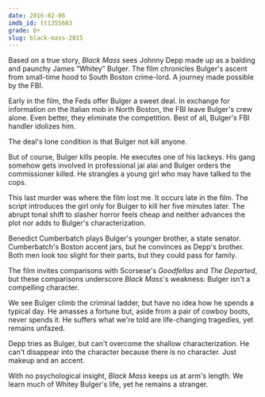 ```yaml
---
date: 2016-02-06
imdb_id: tt1355683
grade: D+
slug: black-mass-2015
---
```


Based on a true story, _Black Mass_ sees Johnny Depp made up as a balding and paunchy James “Whitey” Bulger. The film chronicles Bulger's ascent from small-time hood to South Boston crime-lord. A journey made possible by the FBI.

<!-- end -->

Early in the film, the Feds offer Bulger a sweet deal. In exchange for information on the Italian mob in North Boston, the FBI leave Bulger's crew alone. Even better, they eliminate the competition. Best of all, Bulger's FBI handler idolizes him.

The deal's lone condition is that Bulger not kill anyone.

But of course, Bulger kills people. He executes one of his lackeys. His gang somehow gets involved in professional jai alai and Bulger orders the commissioner killed. He strangles a young girl who may have talked to the cops.

This last murder was where the film lost me. It occurs late in the film. The script introduces the girl only for Bulger to kill her five minutes later. The abrupt tonal shift to slasher horror feels cheap and neither advances the plot nor adds to Bulger's characterization.

Benedict Cumberbatch plays Bulger's younger brother, a state senator. Cumberbatch's Boston accent jars, but he convinces as Depp's brother. Both men look too slight for their parts, but they could pass for family.

The film invites comparisons with Scorsese's <span data-imdb-id="tt0099685">_Goodfellas_</span> and <span data-imdb-id="tt0407887">_The Departed_</span>, but these comparisons underscore _Black Mass_'s weakness: Bulger isn't a compelling character.

We see Bulger climb the criminal ladder, but have no idea how he spends a typical day. He amasses a fortune but, aside from a pair of cowboy boots, never spends it. He suffers what we're told are life-changing tragedies, yet remains unfazed.

Depp tries as Bulger, but can't overcome the shallow characterization. He can't disappear into the character because there is no character. Just makeup and an accent.

With no psychological insight, _Black Mass_ keeps us at arm's length. We learn much of Whitey Bulger's life, yet he remains a stranger.
